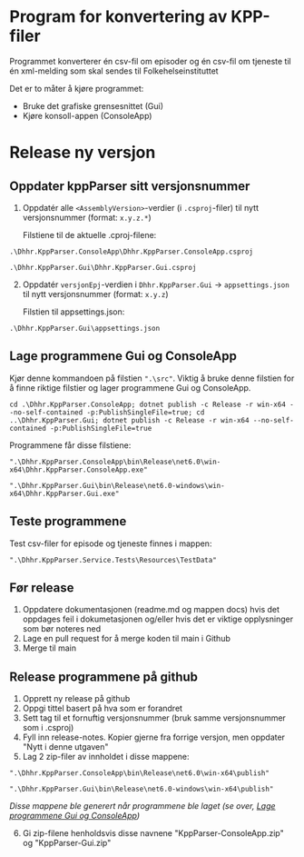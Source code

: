 # Program for konvertering av KPP-filer
Programmet konverterer én csv-fil om episoder og én csv-fil om tjeneste til én xml-melding som skal sendes til Folkehelseinstituttet

Det er to måter å kjøre programmet:
- Bruke det grafiske grensesnittet (Gui)
- Kjøre konsoll-appen (ConsoleApp)

# Release ny versjon

## Oppdater kppParser sitt versjonsnummer
1. Oppdatér alle `<AssemblyVersion>`-verdier (i `.csproj`-filer) til nytt versjonsnummer (format: `x.y.z.*`)

   Filstiene til de aktuelle .cproj-filene:
```
.\Dhhr.KppParser.ConsoleApp\Dhhr.KppParser.ConsoleApp.csproj
```
```
.\Dhhr.KppParser.Gui\Dhhr.KppParser.Gui.csproj
```
2. Oppdatér `versjonEpj`-verdien i `Dhhr.KppParser.Gui` &rarr; `appsettings.json` til nytt versjonsnummer (format: `x.y.z`)

   Filstien til appsettings.json:
```
.\Dhhr.KppParser.Gui\appsettings.json
```

## Lage programmene Gui og ConsoleApp
Kjør denne kommandoen på filstien `".\src"`. Viktig å bruke denne filstien for å finne riktige filstier og lager programmene Gui og ConsoleApp.
```
cd .\Dhhr.KppParser.ConsoleApp; dotnet publish -c Release -r win-x64 --no-self-contained -p:PublishSingleFile=true; cd ..\Dhhr.KppParser.Gui; dotnet publish -c Release -r win-x64 --no-self-contained -p:PublishSingleFile=true
```


Programmene får disse filstiene:
```
".\Dhhr.KppParser.ConsoleApp\bin\Release\net6.0\win-x64\Dhhr.KppParser.ConsoleApp.exe"
```
```
".\Dhhr.KppParser.Gui\bin\Release\net6.0-windows\win-x64\Dhhr.KppParser.Gui.exe"
```

## Teste programmene
Test csv-filer for episode og tjeneste finnes i mappen:
```
".\Dhhr.KppParser.Service.Tests\Resources\TestData"
```

## Før release
1. Oppdatere dokumentasjonen (readme.md og mappen docs) hvis det oppdages feil i dokumetasjonen og/eller hvis det er viktige opplysninger som bør noteres ned
2. Lage en pull request for å merge koden til main i Github
3. Merge til main
   

## Release programmene på github
1. Opprett ny release på github
2. Oppgi tittel basert på hva som er forandret
4. Sett tag til et fornuftig versjonsnummer (bruk samme versjonsnummer som i .csproj)
5. Fyll inn release-notes. Kopier gjerne fra forrige versjon, men oppdater "Nytt i denne utgaven"
6. Lag 2 zip-filer av innholdet i disse mappene:
```
".\Dhhr.KppParser.ConsoleApp\bin\Release\net6.0\win-x64\publish"
```
```
".\Dhhr.KppParser.Gui\bin\Release\net6.0-windows\win-x64\publish"
```
  _Disse mappene ble generert når programmene ble laget (se over, [Lage programmene Gui og ConsoleApp](https://github.com/folkehelseinstituttet/KppParser/edit/feature/docs-updatemessageversion-detailed-v2/readme.md#lage-programmene-gui-og-consoleapp))_
  
  6. Gi zip-filene henholdsvis disse navnene "KppParser-ConsoleApp.zip" og "KppParser-Gui.zip"
  
